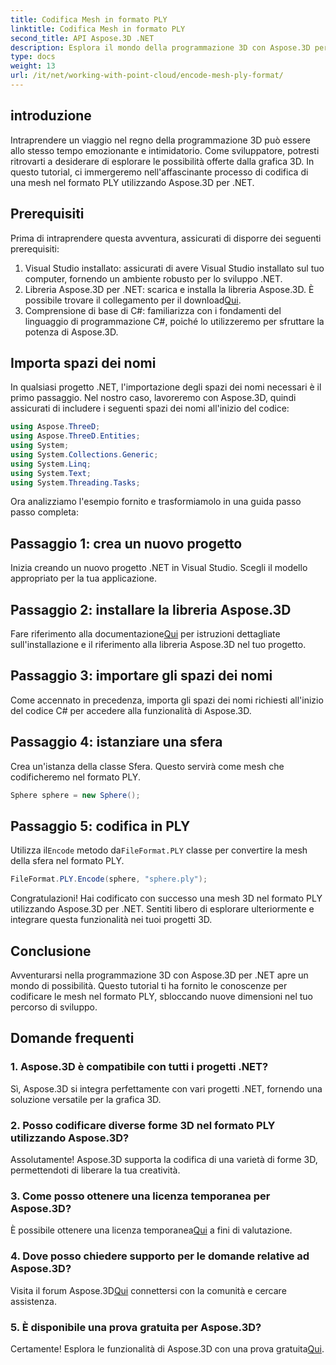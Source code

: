 ```yaml
---
title: Codifica Mesh in formato PLY
linktitle: Codifica Mesh in formato PLY
second_title: API Aspose.3D .NET
description: Esplora il mondo della programmazione 3D con Aspose.3D per .NET. Scopri come codificare le mesh nel formato PLY senza sforzo. Migliora il tuo gioco di sviluppo!
type: docs
weight: 13
url: /it/net/working-with-point-cloud/encode-mesh-ply-format/
---
```

## introduzione
Intraprendere un viaggio nel regno della programmazione 3D può essere allo stesso tempo emozionante e intimidatorio. Come sviluppatore, potresti ritrovarti a desiderare di esplorare le possibilità offerte dalla grafica 3D. In questo tutorial, ci immergeremo nell'affascinante processo di codifica di una mesh nel formato PLY utilizzando Aspose.3D per .NET.
## Prerequisiti
Prima di intraprendere questa avventura, assicurati di disporre dei seguenti prerequisiti:
1. Visual Studio installato: assicurati di avere Visual Studio installato sul tuo computer, fornendo un ambiente robusto per lo sviluppo .NET.
2. Libreria Aspose.3D per .NET: scarica e installa la libreria Aspose.3D. È possibile trovare il collegamento per il download[Qui](https://releases.aspose.com/3d/net/).
3. Comprensione di base di C#: familiarizza con i fondamenti del linguaggio di programmazione C#, poiché lo utilizzeremo per sfruttare la potenza di Aspose.3D.
## Importa spazi dei nomi
In qualsiasi progetto .NET, l'importazione degli spazi dei nomi necessari è il primo passaggio. Nel nostro caso, lavoreremo con Aspose.3D, quindi assicurati di includere i seguenti spazi dei nomi all'inizio del codice:
```csharp
using Aspose.ThreeD;
using Aspose.ThreeD.Entities;
using System;
using System.Collections.Generic;
using System.Linq;
using System.Text;
using System.Threading.Tasks;
```
Ora analizziamo l'esempio fornito e trasformiamolo in una guida passo passo completa:
## Passaggio 1: crea un nuovo progetto
Inizia creando un nuovo progetto .NET in Visual Studio. Scegli il modello appropriato per la tua applicazione.
## Passaggio 2: installare la libreria Aspose.3D
 Fare riferimento alla documentazione[Qui](https://reference.aspose.com/3d/net/) per istruzioni dettagliate sull'installazione e il riferimento alla libreria Aspose.3D nel tuo progetto.
## Passaggio 3: importare gli spazi dei nomi
Come accennato in precedenza, importa gli spazi dei nomi richiesti all'inizio del codice C# per accedere alla funzionalità di Aspose.3D.
## Passaggio 4: istanziare una sfera
Crea un'istanza della classe Sfera. Questo servirà come mesh che codificheremo nel formato PLY.
```csharp
Sphere sphere = new Sphere();
```
## Passaggio 5: codifica in PLY
 Utilizza il`Encode` metodo da`FileFormat.PLY` classe per convertire la mesh della sfera nel formato PLY.
```csharp
FileFormat.PLY.Encode(sphere, "sphere.ply");
```
Congratulazioni! Hai codificato con successo una mesh 3D nel formato PLY utilizzando Aspose.3D per .NET. Sentiti libero di esplorare ulteriormente e integrare questa funzionalità nei tuoi progetti 3D.
## Conclusione
Avventurarsi nella programmazione 3D con Aspose.3D per .NET apre un mondo di possibilità. Questo tutorial ti ha fornito le conoscenze per codificare le mesh nel formato PLY, sbloccando nuove dimensioni nel tuo percorso di sviluppo.
## Domande frequenti
### 1. Aspose.3D è compatibile con tutti i progetti .NET?
Sì, Aspose.3D si integra perfettamente con vari progetti .NET, fornendo una soluzione versatile per la grafica 3D.
### 2. Posso codificare diverse forme 3D nel formato PLY utilizzando Aspose.3D?
Assolutamente! Aspose.3D supporta la codifica di una varietà di forme 3D, permettendoti di liberare la tua creatività.
### 3. Come posso ottenere una licenza temporanea per Aspose.3D?
 È possibile ottenere una licenza temporanea[Qui](https://purchase.aspose.com/temporary-license/) a fini di valutazione.
### 4. Dove posso chiedere supporto per le domande relative ad Aspose.3D?
 Visita il forum Aspose.3D[Qui](https://forum.aspose.com/c/3d/18) connettersi con la comunità e cercare assistenza.
### 5. È disponibile una prova gratuita per Aspose.3D?
 Certamente! Esplora le funzionalità di Aspose.3D con una prova gratuita[Qui](https://releases.aspose.com/).